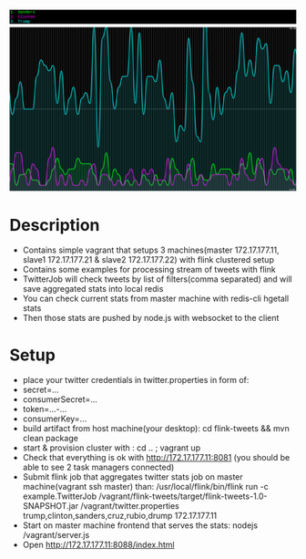 ![Alt text](/elections.png?raw=true "Optional Title")
# Description
* Contains simple vagrant that setups 3 machines(master 172.17.177.11, slave1 172.17.177.21 & slave2 172.17.177.22) with flink clustered setup
* Contains some examples for processing stream of tweets with flink
* TwitterJob will check tweets by list of filters(comma separated) and will save aggregated stats into local redis
* You can check current stats from master machine with redis-cli hgetall stats
* Then those stats are pushed by node.js with websocket to the client

# Setup
* place your twitter credentials in twitter.properties in form of:
 * secret=...
 * consumerSecret=...
 * token=...-...
 * consumerKey=...
* build artifact from host machine(your desktop): cd flink-tweets && mvn clean package
* start & provision cluster with : cd .. ; vagrant up
* Check that everything is ok with http://172.17.177.11:8081 (you should be able to see 2 task managers connected)
* Submit flink job that aggregates twitter stats job on master machine(vagrant ssh master) than: /usr/local/flink/bin/flink run -c example.TwitterJob /vagrant/flink-tweets/target/flink-tweets-1.0-SNAPSHOT.jar /vagrant/twitter.properties trump,clinton,sanders,cruz,rubio,drump 172.17.177.11
* Start on master machine frontend that serves the stats: nodejs /vagrant/server.js
* Open http://172.17.177.11:8088/index.html
